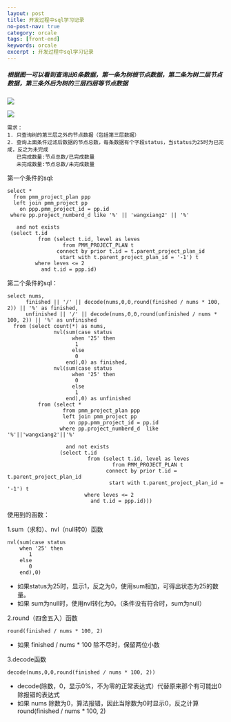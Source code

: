 ```yaml
---
layout: post
title: 开发过程中sql学习记录
no-post-nav: true
category: orcale
tags: [front-end]
keywords: orcale
excerpt : 开发过程中sql学习记录
---
```


##### 根据图一可以看到查询出6条数据，第一条为树根节点数据，第二条为树二层节点数据，第三条外后为树的三层四层等节点数据

![](https://luopengfei3000.github.io/assets/images/2019/database/2019-03-28-dev-sql-start/01.png)

![](https://luopengfei3000.github.io/assets/images/2019/database/2019-03-28-dev-sql-start/02.png)

    需求：
    1. 只查询树的第三层之外的节点数据（包括第三层数据）
    2. 查询上面条件过滤后数据的节点总数，每条数据有个字段status，当status为25时为已完成，反之为未完成
       已完成数量:节点总数/已完成数量
       未完成数量:节点总数/未完成数量
       
    
第一个条件的sql:

```
select *
  from pmm_project_plan ppp
  left join pmm_project pp
    on ppp.pmm_project_id = pp.id
 where pp.project_numberd_d like '%' || 'wangxiang2' || '%'
 
   and not exists
 (select t.id
          from (select t.id, level as leves
                  from PMM_PROJECT_PLAN t
                connect by prior t.id = t.parent_project_plan_id
                 start with t.parent_project_plan_id = '-1') t
         where leves <= 2
           and t.id = ppp.id)
```

第二个条件的sql：

```
select nums,
      finished || '/' || decode(nums,0,0,round(finished / nums * 100, 2)) || '%' as finished,
      unfinished || '/' || decode(nums,0,0,round(unfinished / nums * 100, 2)) || '%' as unfinished
  from (select count(*) as nums,
               nvl(sum(case status
                     when '25' then
                      1
                     else
                      0
                   end),0) as finished,
               nvl(sum(case status
                     when '25' then
                      0
                     else
                      1
                   end),0) as unfinished
          from (select *
                  from pmm_project_plan ppp
                  left join pmm_project pp
                    on ppp.pmm_project_id = pp.id
                 where pp.project_numberd_d  like '%'||'wangxiang2'||'%'
                 
                   and not exists
                 (select t.id
                          from (select t.id, level as leves
                                  from PMM_PROJECT_PLAN t
                                connect by prior t.id = t.parent_project_plan_id
                                 start with t.parent_project_plan_id = '-1') t
                         where leves <= 2
                           and t.id = ppp.id)))
```

使用到的函数：

1.sum（求和）、nvl（null转0）函数
```
nvl(sum(case status
    when '25' then
       1
    else
       0
    end),0)
```
- 如果status为25时，显示1，反之为0，使用sum相加，可得出状态为25的数量。
- 如果 sum为null时，使用nvl转化为0。（条件没有符合时，sum为null）

2.round（四舍五入）函数
```
round(finished / nums * 100, 2)
```
- 如果 finished / nums * 100 除不尽时，保留两位小数

3.decode函数

```
decode(nums,0,0,round(finished / nums * 100, 2))
```
- decode(除数，0，显示0%，不为零的正常表达式）代替原来那个有可能出0除报错的表达式
- 如果 nums 除数为0，算法报错，因此当除数为0时显示0，反之计算round(finished / nums * 100, 2)



    
  
    
